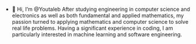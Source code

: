 - 👋 Hi, I’m @Youtaleb
After studying engineering in computer science and electronics as well as both fundamental and applied mathematics, my passion turned to applying mathematics and computer science to solve real life problems. Having a significant experience in coding, I am particularly interested in machine learning and software engineering.
